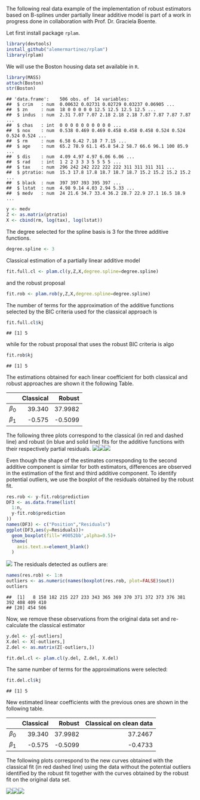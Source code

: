 The following real data example of the implementation of robust
estimators based on B-splines under partially linear additive model is
part of a work in progress done in collaboration with Prof. Dr. Graciela
Boente.

Let first install package <code>rplam</code>.

``` r
library(devtools)
install_github("alemermartinez/rplam")
library(rplam)
```

We will use the Boston housing data set available in <code>R</code>.

``` r
library(MASS)
attach(Boston)
str(Boston)
```

    ## 'data.frame':    506 obs. of  14 variables:
    ##  $ crim   : num  0.00632 0.02731 0.02729 0.03237 0.06905 ...
    ##  $ zn     : num  18 0 0 0 0 0 12.5 12.5 12.5 12.5 ...
    ##  $ indus  : num  2.31 7.07 7.07 2.18 2.18 2.18 7.87 7.87 7.87 7.87 ...
    ##  $ chas   : int  0 0 0 0 0 0 0 0 0 0 ...
    ##  $ nox    : num  0.538 0.469 0.469 0.458 0.458 0.458 0.524 0.524 0.524 0.524 ...
    ##  $ rm     : num  6.58 6.42 7.18 7 7.15 ...
    ##  $ age    : num  65.2 78.9 61.1 45.8 54.2 58.7 66.6 96.1 100 85.9 ...
    ##  $ dis    : num  4.09 4.97 4.97 6.06 6.06 ...
    ##  $ rad    : int  1 2 2 3 3 3 5 5 5 5 ...
    ##  $ tax    : num  296 242 242 222 222 222 311 311 311 311 ...
    ##  $ ptratio: num  15.3 17.8 17.8 18.7 18.7 18.7 15.2 15.2 15.2 15.2 ...
    ##  $ black  : num  397 397 393 395 397 ...
    ##  $ lstat  : num  4.98 9.14 4.03 2.94 5.33 ...
    ##  $ medv   : num  24 21.6 34.7 33.4 36.2 28.7 22.9 27.1 16.5 18.9 ...

``` r
y <- medv
Z <- as.matrix(ptratio)
X <- cbind(rm, log(tax), log(lstat))
```

The degree selected for the spline basis is 3 for the three additive
functions.

``` r
degree.spline <- 3
```

Classical estimation of a partially linear additive model

``` r
fit.full.cl <- plam.cl(y,Z,X,degree.spline=degree.spline)
```

and the robust proposal

``` r
fit.rob <- plam.rob(y,Z,X,degree.spline=degree.spline)
```

The number of terms for the approximation of the additive functions
selected by the BIC criteria used for the classical approach is

``` r
fit.full.cl$kj
```

    ## [1] 5

while for the robust proposal that uses the robust BIC criteria is algo

``` r
fit.rob$kj
```

    ## [1] 5

The estimations obtained for each linear coefficient for both classical
and robust approaches are shown it the following Table.

|                 |  Classical|   Robust|
|:----------------|----------:|--------:|
| *β*<sub>0</sub> |     39.340|  37.9982|
| *β*<sub>1</sub> |     -0.575|  -0.5099|

The following three plots correspond to the classical (in red and dashed
line) and robust (in blue and solid line) fits for the additive
functions with their respectively partial residuals.
![](README_files/figure-markdown_github/ggplot1-1.png)![](README_files/figure-markdown_github/ggplot1-2.png)![](README_files/figure-markdown_github/ggplot1-3.png)

Even though the shape of the estimates corresponding to the second
additive component is similar for both estimators, differences are
observed in the estimation of the first and third additive component. To
identify potential outliers, we use the boxplot of the residuals
obtained by the robust fit.

``` r
res.rob <- y-fit.rob$prediction
DF3 <- as.data.frame(list(
  1:n,
  y-fit.rob$prediction
))
names(DF3) <- c("Position","Residuals")
ggplot(DF3,aes(y=Residuals))+
  geom_boxplot(fill='#0052bb',alpha=0.5)+
  theme(
    axis.text.x=element_blank()
  )
```

![](README_files/figure-markdown_github/residuals1-1.png) The residuals
detected as outliers are:

``` r
names(res.rob) <- 1:n
outliers <- as.numeric(names(boxplot(res.rob, plot=FALSE)$out))
outliers
```

    ##  [1]   8 158 182 215 227 233 343 365 369 370 371 372 373 376 381 392 408 409 410
    ## [20] 454 506

Now, we remove these observations from the original data set and
re-calculate the classical estimator

``` r
y.del <- y[-outliers]
X.del <- X[-outliers,]
Z.del <- as.matrix(Z[-outliers,])

fit.del.cl <- plam.cl(y.del, Z.del, X.del)
```

The same number of terms for the approximations were selected:

``` r
fit.del.cl$kj
```

    ## [1] 5

New estimated linear coefficients with the previous ones are shown in
the following table.

|                 |  Classical|   Robust|  Classical on clean data|
|:----------------|----------:|--------:|------------------------:|
| *β*<sub>0</sub> |     39.340|  37.9982|                  37.2467|
| *β*<sub>1</sub> |     -0.575|  -0.5099|                  -0.4733|

The following plots correspond to the new curves obtained with the
classical fit (in red dashed line) using the data without the potential
outliers identified by the robust fit together with the curves obtained
by the robust fit on the original data set.

![](README_files/figure-markdown_github/ggplot-final-1.png)![](README_files/figure-markdown_github/ggplot-final-2.png)![](README_files/figure-markdown_github/ggplot-final-3.png)

